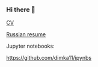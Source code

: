 ### Hi there 👋

<!--
**dimka11/dimka11** is a ✨ _special_ ✨ repository because its `README.md` (this file) appears on your GitHub profile.

Here are some ideas to get you started:

- 🔭 I’m currently working on ...
- 🌱 I’m currently learning ...
- 👯 I’m looking to collaborate on ...
- 🤔 I’m looking for help with ...
- 💬 Ask me about ...
- 📫 How to reach me: ...
- 😄 Pronouns: ...
- ⚡ Fun fact: ...
-->

[CV](https://github.com/dimka11/Curriculum-vitae/edit/main/README.md)

[Russian resume](https://github.com/dimka11/Curriculum-vitae/blob/main/resume.pdf)

Jupyter notebooks:

https://github.com/dimka11/ipynbs
